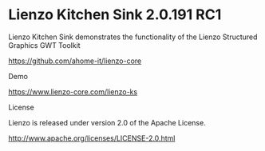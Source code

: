Lienzo Kitchen Sink 2.0.191 RC1
======

Lienzo Kitchen Sink demonstrates the functionality of the Lienzo Structured Graphics GWT Toolkit

https://github.com/ahome-it/lienzo-core

Demo

https://www.lienzo-core.com/lienzo-ks

License

Lienzo is released under version 2.0 of the Apache License.

http://www.apache.org/licenses/LICENSE-2.0.html
